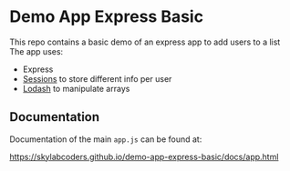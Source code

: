# Demo App Express Basic

This repo contains a basic demo of an express app to add users to a list
The app uses:

- Express
- [Sessions](https://github.com/expressjs/session) to store different info per user
- [Lodash](https://lodash.com/docs/4.17.4) to manipulate arrays

## Documentation

Documentation of the main `app.js` can be found at:

https://skylabcoders.github.io/demo-app-express-basic/docs/app.html